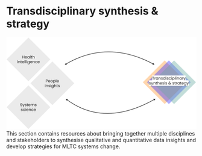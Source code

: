 # Transdisciplinary synthesis & strategy
![Commons structure](../assets/commons-structure-iss.png)
<br>This section contains resources about bringing together multiple disciplines and stakeholders to synthesise qualitative and quantitative data insights and develop strategies for MLTC systems change.
